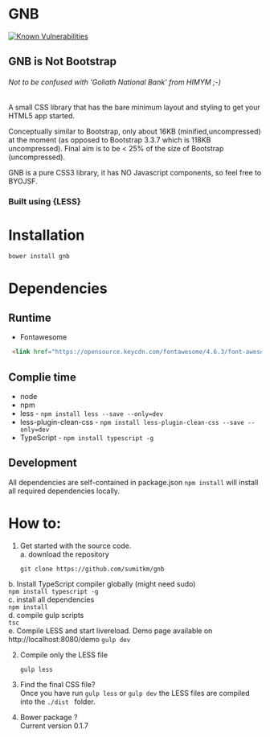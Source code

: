 # GNB

[![Known Vulnerabilities](https://snyk.io/test/github/sumitkm/gnb/badge.svg)](https://snyk.io/test/github/sumitkm/gnb)

## __GNB is Not Bootstrap__
###### Not to be confused with 'Goliath National Bank' from HIMYM ;-)   

A small CSS library that has the bare minimum layout and styling to get your HTML5 app started.  

Conceptually similar to Bootstrap, only about 16KB (minified,uncompressed) at the moment (as opposed to Bootstrap 3.3.7 which is 118KB uncompressed). Final aim is
to be < 25% of the size of Bootstrap (uncompressed).

GNB is a pure CSS3 library, it has NO Javascript components, so feel free to BYOJSF.

### Built using {LESS}

# Installation

```bower install gnb```  

# Dependencies  
## Runtime  
- Fontawesome  
```html
 <link href="https://opensource.keycdn.com/fontawesome/4.6.3/font-awesome.min.css" rel="stylesheet" type="text/css" />
```  

## Complie time  
- node  
- npm  
- less - ```npm install less --save --only=dev```  
- less-plugin-clean-css - ```npm install less-plugin-clean-css --save --only=dev```  
- TypeScript - ```npm install typescript -g```  

## Development  
All dependencies are self-contained in package.json ```npm install``` will install all required dependencies locally.

# How to:  

1. Get started with the source code.  
a. download the repository  
    ```
    git clone https://github.com/sumitkm/gnb   
    ```   
b. Install TypeScript compiler globally (might need sudo)   
    ```
    npm install typescript -g
    ```  
c. install all dependencies  
    ```
    npm install
    ```  
d. compile gulp scripts  
    ```
    tsc
    ```    
e. Compile LESS and start livereload. Demo page available on http://localhost:8080/demo
    ```
    gulp dev
    ```

2. Compile only the LESS file   
    ```
    gulp less
    ```

3. Find the final CSS file?  
Once you have run ```gulp less``` or ```gulp dev``` the LESS files are compiled into the ```./dist ``` folder.

4. Bower package ?  
Current version 0.1.7
